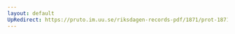 ```yaml
---
layout: default
UpRedirect: https://pruto.im.uu.se/riksdagen-records-pdf/1871/prot-1871--fk--515/prot-1871--fk--515_007.pdf
---
```

